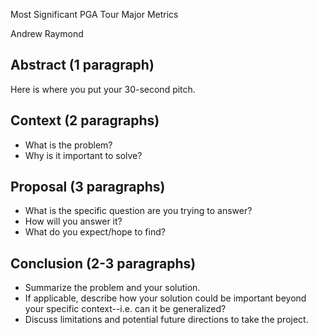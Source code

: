 Most Significant PGA Tour Major Metrics

Andrew Raymond

## Abstract (1 paragraph)

Here is where you put your 30-second pitch. 

## Context (2 paragraphs)

- What is the problem?
- Why is it important to solve?

## Proposal (3 paragraphs)

- What is the specific question are you trying to answer?
- How will you answer it?
- What do you expect/hope to find?

## Conclusion (2-3 paragraphs)

- Summarize the problem and your solution.
- If applicable, describe how your solution could be important beyond your specific context--i.e. can it be generalized?
- Discuss limitations and potential future directions to take the project.
  

